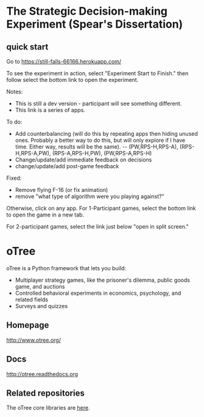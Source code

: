# The Strategic Decision-making Experiment (Spear's Dissertation)

## quick start

Go to https://still-falls-66166.herokuapp.com/

To see the experiment in action, select "Experiment Start to Finish." then follow select the bottom link to open the experiment.  

Notes:
- This is still a dev version - participant will see something different.
- This link is a series of apps.

To do:
- Add counterbalancing (will do this by repeating apps then hiding unused ones.  Probably a better way to do this, but will only explore if I have time.  Either way, results will be the same).
-- (PW,RPS-H,RPS-A), (RPS-H,RPS-A,PW), (RPS-A,RPS-H,PW), (PW,RPS-A,RPS-H)
- Change/update/add immediate feedback on decisions
- change/update/add post-game feedback

Fixed:
- Remove flying F-16 (or fix animation)
- remove "what type of algorithm were you playing against?"


Otherwise, click on any app.
For 1-Participant games, select the bottom link to open the game in a new tab.

For 2-participant games, select the link just below "open in split screen."

##

# oTree

oTree is a Python framework that lets you build:

- Multiplayer strategy games, like the prisoner's dilemma, public goods game, and auctions
- Controlled behavioral experiments in economics, psychology, and related fields
- Surveys and quizzes

## Homepage

http://www.otree.org/

## Docs

http://otree.readthedocs.org

## Related repositories

The oTree core libraries are [here](https://github.com/oTree-org/otree-core).
